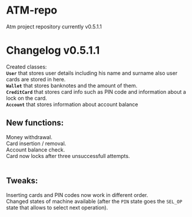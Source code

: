 # ATM-repo
Atm project repository currently v0.5.1.1

# Changelog v0.5.1.1
Created classes:<br>
<b>`User`</b> that stores user details including his name and surname also user cards are stored in here.<br>
<b>`Wallet`</b> that stores banknotes and the amount of them.<br>
<b>`CreditCard`</b> that stores card info such as PIN code and information about a lock on the card.<br>
<b>`Account`</b> that stores information about account balance</b>
<br>
## New functions:<br>
Money withdrawal.<br>
Card insertion / removal.<br>
Account balance check.<br>
Card now locks after three unsuccessfull attempts.<br>
<br>
## Tweaks:<br>
Inserting cards and PIN codes now work in different order.<br>
Changed states of machine available (after the `PIN` state goes the `SEL_OP` state that allows to select next operation).<br>
